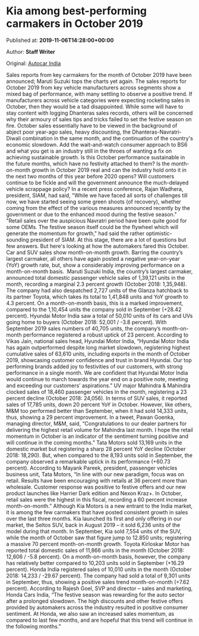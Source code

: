 
# Kia among best-performing carmakers in October 2019

Published at: **2019-11-06T14:28:00+00:00**

Author: **Staff Writer**

Original: [Autocar India](https://www.autocarindia.com/car-news/best-performing-car-manufacturers-in-october-2019-414746)

Sales reports from key carmakers for the month of October 2019 have been announced; Maruti Suzuki tops the charts yet again.
The sales reports for October 2019 from key vehicle manufacturers across segments show a mixed bag of performance, with many settling to observe a positive trend.
If manufacturers across vehicle categories were expecting rocketing sales in October, then they would be a tad disappointed. While some will have to stay content with logging Dhanteras sales records, others will be concerned why their armoury of sales tips and tricks failed to set the festive season on fire. October sales essentially have to be viewed in the background of abject poor year-ago sales, heavy discounting, the Dhanteras-Navratri-Diwali combination in the same month, and the continuation of the country's economic slowdown. Add the wait-and-watch consumer approach to BS6 and what you get is an industry still in the throes of wanting a fix on achieving sustainable growth. Is this October performance sustainable in the future months, which have no festivity attached to them? Is the month-on-month growth in October 2019 real and can the industry hold onto it in the next two months of this year before 2020 opens? Will customers continue to be fickle and will the government announce the much-delayed vehicle scrappage policy?
In a recent press conference, Rajan Wadhera, president, SIAM, had said, "While we have faced all sorts of challenges till now, we have started seeing some green shoots (of recovery), whether coming from the effect of the various measures announced recently by the government or due to the enhanced mood during the festive season."
"Retail sales over the auspicious Navratri period have been quite good for some OEMs. The festive season itself could be the flywheel which will generate the momentum for growth," had said the rather optimistic-sounding president of SIAM.
At this stage, there are a lot of questions but few answers. But here's looking at how the automakers fared this October.
Car and SUV sales show month-on-month growth. Barring the country’s largest carmaker, all others have again posted a negative year-on-year (YoY) growth rate, but, show a considerably improving performance on a month-on-month basis. 
Maruti Suzuki India, the country’s largest carmaker, announced total domestic passenger vehicle sales of 1,39,121 units in the month, recording a marginal 2.3 percent growth (October 2018: 1,35,948). The company had also despatched 2,727 units of the Glanza hatchback to its partner Toyota, which takes its total to 1,41,848 units and YoY growth to 4.3 percent. On a month-on-month basis, this is a marked improvement, compared to the 1,10,454 units the company sold in September (+28.42 percent).
Hyundai Motor India saw a total of 50,010 units of its cars and UVs going home to buyers (October 2018: 52,001 / -3.8 percent). With September 2019 sales numbers of 40,705 units, the company’s month-on-month performance registered a robust uptick of 23 percent.
According to Vikas Jain, national sales head, Hyundai Motor India, “Hyundai Motor India has again outperformed despite long market slowdown, registering highest cumulative sales of 63,610 units, including exports in the month of October 2019, showcasing customer confidence and trust in brand Hyundai. Our top performing brands added joy to festivities of our customers, with strong performance in a single month. We are confident that Hyundai Motor India would continue to march towards the year end on a positive note, meeting and exceeding our customers’ aspirations.”
UV major Mahindra & Mahindra clocked sales of 18,460 passenger vehicles in the month, registering a 23 percent decline (October 2018: 24,056). In terms of SUV sales, it reported sales of 17,785 units, down 20 percent YoY in October. However, like others, M&M too performed better than September, when it had sold 14,333 units, thus, showing a 29 percent improvement. In a tweet, Pawan Goenka, managing director, M&M, said, “Congratulations to our dealer partners for delivering the highest retail volume for Mahindra last month. I hope the retail momentum in October is an indicator of the sentiment turning positive and will continue in the coming months.”
Tata Motors sold 13,169 units in the domestic market but registering a sharp 28 percent YoY decline (October 2018: 18,290). But, when compared to the 8,193 units sold in September, the company observed a remarkable uptick in its performance (+60.73 percent). According to Mayank Pareek, president, passenger vehicles business unit, Tata Motors, “In line with our new paradigm, focus was on retail. Results have been encouraging with retails at 36 percent more than wholesale. Customer response was positive to festive offers and our new product launches like Harrier Dark edition and Nexon Kraz+. In October, retail sales were the highest in this fiscal, recording a 60 percent increase month-on-month.”
Although Kia Motors is a new entrant to the India market, it is among the few carmakers that have posted consistent growth in sales over the last three months. Kia launched its first and only offering in our market, the Seltos SUV, back in August 2019 – it sold 6,236 units of the model during that month. In September, Kia sold 7,554 units of the SUV, while the month of October saw that figure jump to 12.850 units; registering a massive 70 percent month-on-month growth.
Toyota Kirloskar Motor has reported total domestic sales of 11,866 units in the month (October 2018: 12,606 / -5.8 percent). On a month-on-month basis, however, the company has relatively better compared to 10,203 units sold in September (+16.29 percent).
Honda India registered sales of 10,010 units in the month (October 2018: 14,233 / -29.67 percent). The company had sold a total of 9,301 units in September, thus, showing a positive sales trend month-on-month (+7.62 percent). According to Rajesh Goel, SVP and director – sales and marketing, Honda Cars India, “The festive season was rewarding for the auto sector after a prolonged slowdown. The high discounts and other festive offers provided by automakers across the industry resulted in positive consumer sentiment. At Honda, we also saw an increased sales momentum, as compared to last few months, and are hopeful that this trend will continue in the following months.”
